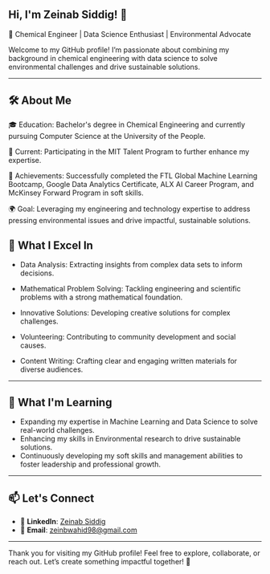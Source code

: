## Hi, I'm Zeinab Siddig! 👋

🌱 Chemical Engineer | Data Science Enthusiast | Environmental Advocate

Welcome to my GitHub profile! I’m passionate about combining my background in
 chemical engineering with data science to solve environmental challenges and
 drive sustainable solutions.

---

## 🛠 About Me

🎓 Education: Bachelor's degree in Chemical Engineering and currently pursuing
 Computer Science at the University of the People.

🌟 Current: Participating in the MIT Talent Program to further enhance
 my expertise.

🌟 Achievements: Successfully completed the FTL Global Machine Learning
Bootcamp, Google Data Analytics Certificate, ALX AI Career Program,
and McKinsey Forward Program in soft skills.

🌍 Goal: Leveraging my engineering and technology expertise to address pressing
environmental issues and drive impactful, sustainable solutions.

## 🚀 What I Excel In

- Data Analysis: Extracting insights from complex data sets to inform decisions.
  
- Mathematical Problem Solving: Tackling engineering and scientific problems
   with a strong mathematical foundation.
  
- Innovative Solutions: Developing creative solutions for complex challenges.
- Volunteering: Contributing to community development and social causes.
- Content Writing: Crafting clear and engaging written materials for diverse
  audiences.
  
---

## 🌱 What I'm Learning

- Expanding my expertise in Machine Learning and Data Science to solve real-world challenges.
- Enhancing my skills in Environmental research to drive sustainable solutions.
- Continuously developing my soft skills and management abilities to foster leadership and professional growth.

---

## 📫 Let's Connect

- 💼 **LinkedIn**: [Zeinab Siddig](www.linkedin.com/in/zeinab-mohmmed)
- 📧 **Email**: <zeinbwahid98@gmail.com>

---

Thank you for visiting my GitHub profile! Feel free to explore, collaborate,
or reach out. Let’s create something impactful together! 🌟  
